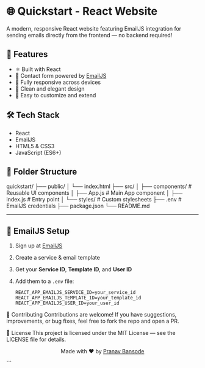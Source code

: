 # 🌐 Quickstart - React Website

A modern, responsive React website featuring EmailJS integration for sending emails directly from the frontend — no backend required!

## 🚀 Features

- ⚛️ Built with React
- 📧 Contact form powered by [EmailJS](https://www.emailjs.com/)
- 📱 Fully responsive across devices
- 🎨 Clean and elegant design
- 🧩 Easy to customize and extend

## 🛠️ Tech Stack

- React
- EmailJS
- HTML5 & CSS3
- JavaScript (ES6+)

## 📁 Folder Structure
quickstart/ ├── public/ │ └── index.html ├── src/ │ ├── components/ # Reusable UI components │ ├── App.js # Main App component │ ├── index.js # Entry point │ └── styles/ # Custom stylesheets ├── .env # EmailJS credentials ├── package.json └── README.md

---

## 📧 EmailJS Setup

1. Sign up at [EmailJS](https://www.emailjs.com/)
2. Create a service & email template
3. Get your **Service ID**, **Template ID**, and **User  ID**
4. Add them to a `.env` file:

   ```env
   REACT_APP_EMAILJS_SERVICE_ID=your_service_id
   REACT_APP_EMAILJS_TEMPLATE_ID=your_template_id
   REACT_APP_EMAILJS_USER_ID=your_user_id

🤝 Contributing
Contributions are welcome! If you have suggestions, improvements, or bug fixes, feel free to fork the repo and open a PR.

📄 License
This project is licensed under the MIT License — see the LICENSE file for details.

<p align="center"> Made with ❤️ by <a href="https://github.com/PranavBansode8421">Pranav Bansode</a> </p> ```
